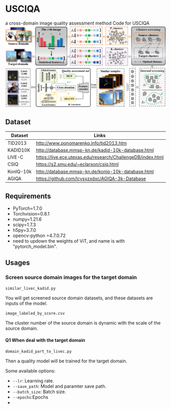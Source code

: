 # USCIQA
a cross-domain image quality assessment method
Code for USCIQA
![./Net](USCIQA.png)

## Dataset
| Dataset   | Links                                                       |
| --------- | ----------------------------------------------------------- |
| TID2013      | http://www.ponomarenko.info/tid2013.htm     |
| KADID10K      | http://database.mmsp-kn.de/kadid-10k-database.html      |
| LIVE-C      | https://live.ece.utexas.edu/research/ChallengeDB/index.html      |
| CSIQ      | https://s2.smu.edu/~eclarson/csiq.html |
| KonIQ-10k   | http://database.mmsp-kn.de/koniq-10k-database.html |
| AGIQA     |  https://github.com/lcysyzxdxc/AGIQA-3k-Database |
## Requirements
- PyTorch=1.7.0
- Torchvision=0.8.1
- numpy=1.21.6
- scipy=1.7.3
- h5py=3.7.0
- opencv-python =4.7.0.72
- need to updown the weights of ViT, and name is with "pytorch_model.bin".
## Usages

### Screen source domain images for the target domain
```
similar_livec_kadid.py
```

You will get screened source domain datasets, and these datasets are inputs of the model.
```
image_labeled_by_score.csv
```
The cluster number of the source domain is dynamic with the scale of the source domain.

####  Q1  When deal with the target domain
```
domain_kadid_part_to_livec.py
```
Then a quality model will be trained for the target domain.


Some available options:
* `--lr`: Learning rate.
* `--save_path`: Model and paramter save path.
* `--batch_size`: Batch size.
* `--epochs`:Epochs
* 
```
